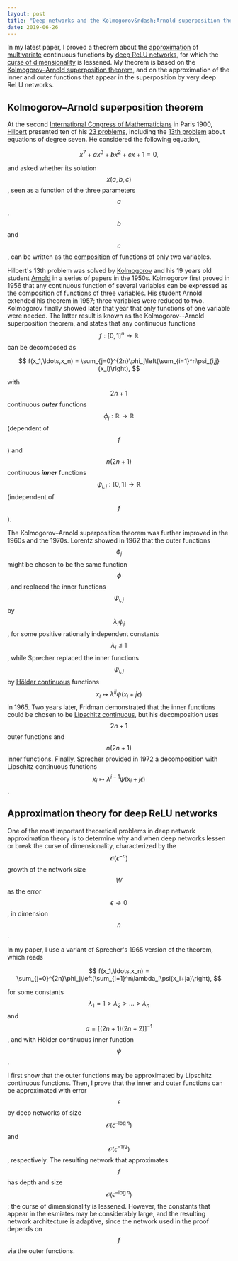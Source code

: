 ```yaml
---
layout: post
title: "Deep networks and the Kolmogorov&ndash;Arnold superposition theorem"
date: 2019-06-26
---
```


In my latest paper, I proved a theorem about the <a href='http://en.wikipedia.org/wiki/Approximation_theory'>approximation</a> of <a href='https://en.wikipedia.org/wiki/Function_of_several_real_variables'>multivariate</a> continuous functions by <a href='http://en.wikipedia.org/wiki/Deep_learning'>deep ReLU networks</a>, for which the <a href='http://en.wikipedia.org/wiki/Curse_of_dimensionality'>curse of dimensionality</a> is lessened. My theorem is based on the <a href='http://en.wikipedia.org/wiki/Kolmogorov%E2%80%93Arnold_representation_theorem'>Kolmogorov&ndash;Arnold superposition theorem</a>, and on the approximation of the inner and outer functions that appear in the superposition by very deep ReLU networks.

<h2>Kolmogorov&ndash;Arnold superposition theorem</h2>

At the second <a href='http://en.wikipedia.org/wiki/International_Congress_of_Mathematicians'>International Congress of Mathematicians</a> in Paris 1900, <a href='http://en.wikipedia.org/wiki/David_Hilbert'>Hilbert</a> presented ten of his <a href='http://en.wikipedia.org/wiki/Hilbert%27s_problems'>23 problems</a>, including the <a href='http://en.wikipedia.org/wiki/Hilbert%27s_thirteenth_problem'>13th problem</a> about equations of degree seven. He considered the following equation,

$$
x^7 + ax^3 + bx^2 + cx + 1 = 0,
$$

and asked whether its solution $$x(a,b,c)$$, seen as a function of the three parameters $$a$$, $$b$$ and $$c$$, can be written as the <a href='http://en.wikipedia.org/wiki/Function_composition'>composition</a> of functions of only two variables.

Hilbert's 13th problem was solved by <a href='http://en.wikipedia.org/wiki/Andrey_Kolmogorov'>Kolmogorov</a> and his 19 years old student <a href='http://en.wikipedia.org/wiki/Vladimir_Arnold'>Arnold</a> in a series of papers in the 1950s. Kolmogorov first proved in 1956 that any continuous function of several variables can be expressed as the composition of functions of three variables. His student Arnold extended his theorem in 1957; three variables were reduced to two. Kolmogorov finally showed later that year that only functions of one variable were needed. The latter result is known as the Kolmogorov--Arnold superposition theorem, and states that any continuous functions $$f:[0,1]^n\rightarrow\mathbb{R}$$ can be decomposed as

$$
f(x_1,\ldots,x_n) = \sum_{j=0}^{2n}\phi_j\left(\sum_{i=1}^n\psi_{i,j}(x_i)\right),
$$

with $$2n+1$$ continuous <i><b>outer</b></i> functions $$\phi_j:\mathbb{R}\rightarrow\mathbb{R}$$ (dependent of $$f$$) and $$n(2n+1)$$ continuous <i><b>inner</b></i> functions $$\psi_{i,j}:[0,1]\rightarrow\mathbb{R}$$ (independent of $$f$$). 

The Kolmogorov&ndash;Arnold superposition theorem was further improved in the 1960s and the 1970s. Lorentz showed in 1962 that the outer functions $$\phi_j$$ might be chosen to be the same function $$\phi$$, and replaced the inner functions $$\psi_{i,j}$$ by $$\lambda_i\psi_j$$, for some positive rationally independent constants $$\lambda_i\leq 1$$, while Sprecher replaced the inner functions $$\psi_{i,j}$$ by <a href='https://en.wikipedia.org/wiki/H%C3%B6lder_condition'>H&#246;lder continuous</a> functions $$x_i\mapsto\lambda^{ij}\psi(x_i+j\epsilon)$$ in 1965. Two years later, Fridman demonstrated that the inner functions could be chosen to be <a href='https://en.wikipedia.org/wiki/Lipschitz_continuity'>Lipschitz continuous</a>, but his decomposition uses $$2n+1$$ outer functions and $$n(2n+1)$$ inner functions. Finally, Sprecher provided in 1972 a decomposition with Lipschitz continuous functions $$x_i\mapsto\lambda^{i-1}\psi(x_i+j\epsilon)$$.

<h2>Approximation theory for deep ReLU networks</h2>

One of the most important theoretical problems in deep network approximation theory is to determine why and when deep networks lessen or break the curse of dimensionality, characterized by the $$\mathcal{O}(\epsilon^{-n})$$ growth of the network size $$W$$ as the error $$\epsilon\rightarrow0$$, in dimension $$n$$. 

In my paper, I use a variant of Sprecher's 1965 version of the theorem, which reads

$$
f(x_1,\ldots,x_n) = \sum_{j=0}^{2n}\phi_j\left(\sum_{i=1}^n\lambda_i\psi(x_i+ja)\right),
$$

for some constants $$\lambda_1=1>\lambda_2>\ldots>\lambda_n$$ and $$a=[(2n+1)(2n+2)]^{-1}$$, and with H&#246;lder continuous inner function $$\psi$$.

I first show that the outer functions may be approximated by Lipschitz continuous functions. Then, I prove that the inner and outer functions can be approximated with error $$\epsilon$$ by deep networks of size $$\mathcal{O}(\epsilon^{-\log n})$$ and $$\mathcal{O}(\epsilon^{-1/2})$$, respectively. The resulting network that approximates $$f$$ has depth and size $$\mathcal{O}(\epsilon^{-\log n})$$; the curse of dimensionality is lessened. However, the constants that appear in the esmiates may be considerably large, and the resulting network architecture is adaptive, since the network used in the proof depends on $$f$$ via the outer functions.

